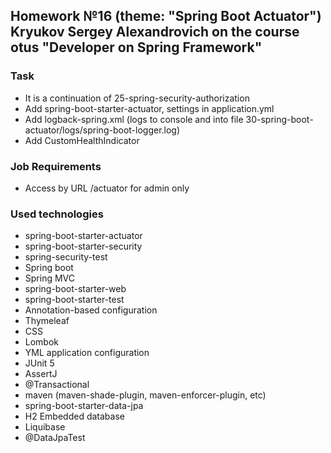 ## Homework №16 (theme: "Spring Boot Actuator") Kryukov Sergey Alexandrovich on the course otus "Developer on Spring Framework"

### Task
* It is a continuation of 25-spring-security-authorization
* Add spring-boot-starter-actuator, settings in application.yml
* Add logback-spring.xml (logs to console and into file 30-spring-boot-actuator/logs/spring-boot-logger.log)
* Add CustomHealthIndicator


### Job Requirements
* Access by URL /actuator for admin only


### Used technologies
* spring-boot-starter-actuator
* spring-boot-starter-security 
* spring-security-test
* Spring boot
* Spring MVC
* spring-boot-starter-web
* spring-boot-starter-test
* Annotation-based configuration
* Thymeleaf
* CSS
* Lombok
* YML application configuration
* JUnit 5
* AssertJ
* @Transactional
* maven (maven-shade-plugin, maven-enforcer-plugin, etc)
* spring-boot-starter-data-jpa
* H2 Embedded database
* Liquibase
* @DataJpaTest
